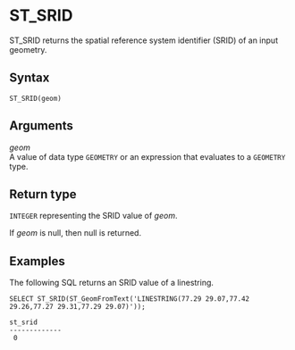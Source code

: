 # ST\_SRID<a name="ST_SRID-function"></a>

ST\_SRID returns the spatial reference system identifier \(SRID\) of an input geometry\. 

## Syntax<a name="ST_SRID-function-syntax"></a>

```
ST_SRID(geom)
```

## Arguments<a name="ST_SRID-function-arguments"></a>

 *geom*   
A value of data type `GEOMETRY` or an expression that evaluates to a `GEOMETRY` type\. 

## Return type<a name="ST_SRID-function-return"></a>

`INTEGER` representing the SRID value of *geom*\. 

If *geom* is null, then null is returned\. 

## Examples<a name="ST_SRID-function-examples"></a>

The following SQL returns an SRID value of a linestring\.

```
SELECT ST_SRID(ST_GeomFromText('LINESTRING(77.29 29.07,77.42 29.26,77.27 29.31,77.29 29.07)'));
```

```
st_srid
-------------
 0
```